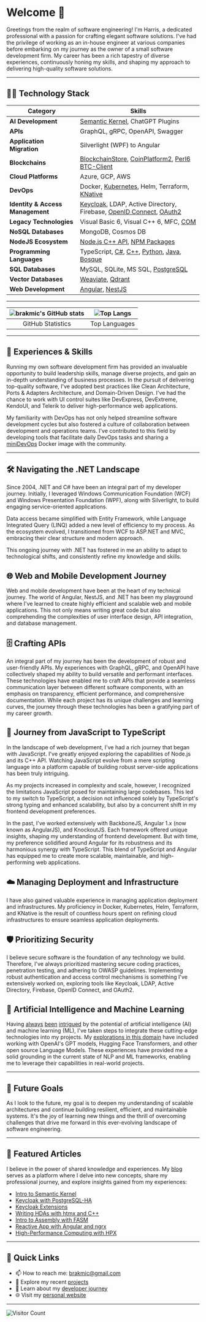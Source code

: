 # Welcome 👋

Greetings from the realm of software engineering! I'm Harris, a dedicated professional with a passion for crafting elegant software solutions. I've had the privilege of working as an in-house engineer at various companies before embarking on my journey as the owner of a small software development firm. My career has been a rich tapestry of diverse experiences, continuously honing my skills, and shaping my approach to delivering high-quality software solutions.

---

## 👨‍💻 Technology Stack

| Category                      | Skills                                                               |
|-------------------------------|----------------------------------------------------------------------|
| **AI Development**            | [Semantic Kernel](https://github.com/brakmic/SKPlayground), ChatGPT Plugins        |
| **APIs**                      | GraphQL, gRPC, OpenAPI, Swagger                                       |
| **Application Migration**     | Silverlight (WPF) to Angular                                          |
| **Blockchains**               | [BlockchainStore](https://github.com/brakmic/BlockchainStore), [CoinPlatform2](https://github.com/brakmic/Coin-Platform-2), [Perl6 BTC-Client](https://github.com/brakmic/Perl6-Bitcoin-Client) |
| **Cloud Platforms**           | Azure, GCP, AWS                                                       |
| **DevOps**                    | Docker, [Kubernetes](https://github.com/brakmic/miniDevOps), Helm, Terraform, [KNative](https://github.com/brakmic/angular-on-knative)                         |
| **Identity & Access Management** | [Keycloak](https://github.com/brakmic/Keycloak_on_Kubernetes), LDAP, Active Directory, Firebase, [OpenID Connect](https://bitbucket.org/brakmic/id4.experiment/src/master/), [OAuth2](https://bitbucket.org/brakmic/id4.experiment/src/master/)   |
| **Legacy Technologies**       | Visual Basic 6, Visual C++ 6, MFC, [COM](https://github.com/brakmic/COM_Tutorials)                               |
| **NoSQL Databases**           | MongoDB, Cosmos DB                                                    |
| **NodeJS Ecosystem**          | [Node.js C++ API](https://github.com/brakmic/hpx-nodejs-addon), [NPM Packages](https://www.npmjs.com/~brakmic?activeTab=packages)                                  |
| **Programming Languages**     | TypeScript, [C#](https://github.com/brakmic/OpenCV), [C++](https://github.com/brakmic/HDA_with_Cpp), [Python](https://github.com/brakmic/Data-Science-for-Losers), [Java](https://github.com/brakmic/Keycloak_Extensions), [Bosque](https://bosque-lang.org)                                    |
| **SQL Databases**             | MySQL, SQLite, MS SQL, [PostgreSQL](https://github.com/brakmic/Keycloak_with_PostgreSQL-HA_on_Kubernetes)                           |
| **Vector Databases**          | [Weaviate](https://github.com/brakmic/Weaviate_with_OpenAI), [Qdrant](https://blog.brakmic.com/intro-to-semantic-kernel-part-four/)                          |
| **Web Development**           | [Angular](https://github.com/brakmic/Angular-Articles), [NestJS](https://github.com/brakmic/Slot-Machine-Game) |

---

| ![brakmic's GitHub stats](https://github-readme-stats.vercel.app/api?username=brakmic&show_icons=true&theme=radical&hide_rank=true&hide_title=true) | ![Top Langs](https://github-readme-stats.vercel.app/api/top-langs/?username=brakmic&layout=compact&theme=radical&hide=html,css,scss,objective-c,freemarker&hide_title=true&langs_count=6) |
|:---:|:---:|
| GitHub Statistics | Top Languages |

---

## 💼 Experiences & Skills

Running my own software development firm has provided an invaluable opportunity to build leadership skills, manage diverse projects, and gain an in-depth understanding of business processes. In the pursuit of delivering top-quality software, I've adopted best practices like Clean Architecture, Ports & Adapters Architecture, and Domain-Driven Design. I've had the chance to work with UI control suites like DevExpress, DevExtreme, KendoUI, and Telerik to deliver high-performance web applications.

My familiarity with DevOps has not only helped streamline software development cycles but also fostered a culture of collaboration between development and operations teams. I've contributed to this field by developing tools that facilitate daily DevOps tasks and sharing a [miniDevOps](https://github.com/brakmic/miniDevOps) Docker image with the community.

---

## 🛠️ Navigating the .NET Landscape

Since 2004, .NET and C# have been an integral part of my developer journey. Initially, I leveraged Windows Communication Foundation (WCF) and Windows Presentation Foundation (WPF), along with Silverlight, to build engaging service-oriented applications. 

Data access became simplified with Entity Framework, while Language Integrated Query (LINQ) added a new level of efficiency to my process. As the ecosystem evolved, I transitioned from WCF to ASP.NET and MVC, embracing their clear structure and modern approach. 

This ongoing journey with .NET has fostered in me an ability to adapt to technological shifts, and consistently refine my knowledge and skills.

## 🌐 Web and Mobile Development Journey

Web and mobile development have been at the heart of my technical journey. The world of Angular, NestJS, and .NET has been my playground where I've learned to create highly efficient and scalable web and mobile applications. This not only means writing great code but also comprehending the complexities of user interface design, API integration, and database management.

## 🗄️ Crafting APIs

An integral part of my journey has been the development of robust and user-friendly APIs. My experiences with GraphQL, gRPC, and OpenAPI have collectively shaped my ability to build versatile and performant interfaces. These technologies have enabled me to craft APIs that provide a seamless communication layer between different software components, with an emphasis on transparency, efficient performance, and comprehensive documentation. While each project has its unique challenges and learning curves, the journey through these technologies has been a gratifying part of my career growth.

## 🚀 Journey from JavaScript to TypeScript

In the landscape of web development, I've had a rich journey that began with JavaScript. I've greatly enjoyed exploring the capabilities of Node.js and its C++ API. Watching JavaScript evolve from a mere scripting language into a platform capable of building robust server-side applications has been truly intriguing.

As my projects increased in complexity and scale, however, I recognized the limitations JavaScript posed for maintaining large codebases. This led to my switch to TypeScript, a decision not influenced solely by TypeScript's strong typing and enhanced scalability, but also by a concurrent shift in my frontend development preferences.

In the past, I've worked extensively with BackboneJS, Angular 1.x (now known as AngularJS), and KnockoutJS. Each framework offered unique insights, shaping my understanding of frontend development. But with time, my preference solidified around Angular for its robustness and its harmonious synergy with TypeScript. This blend of TypeScript and Angular has equipped me to create more scalable, maintainable, and high-performing web applications.

## ☁️ Managing Deployment and Infrastructure

I have also gained valuable experience in managing application deployment and infrastructures. My proficiency in Docker, Kubernetes, Helm, Terraform, and KNative is the result of countless hours spent on refining cloud infrastructures to ensure seamless application deployments.

## 🛡️ Prioritizing Security

I believe secure software is the foundation of any technology we build. Therefore, I've always prioritized mastering secure coding practices, penetration testing, and adhering to OWASP guidelines. Implementing robust authentication and access control mechanisms is something I've extensively worked on, exploring tools like Keycloak, LDAP, Active Directory, Firebase, OpenID Connect, and OAuth2.

## 🤖 Artificial Intelligence and Machine Learning

Having [always](https://blog.brakmic.com/data-science-for-losers-part-4-machine-learning/) [been](https://blog.brakmic.com/data-science-for-losers-part-6-azure-ml/) [intrigued](https://blog.brakmic.com/data-science-for-losers-part-7-using-azure-ml/) by the potential of artificial intelligence (AI) and machine learning (ML), I've taken steps to integrate these cutting-edge technologies into my projects. My [explorations in this domain](https://github.com/brakmic/SKPlayground) have included working with OpenAI's GPT models, Hugging Face Transformers, and other open source Language Models. These experiences have provided me a solid grounding in the current state of NLP and ML frameworks, enabling me to leverage their capabilities in real-world projects.

---
## 🎯 Future Goals

As I look to the future, my goal is to deepen my understanding of scalable architectures and continue building resilient, efficient, and maintainable systems. It's the joy of learning new things and the thrill of overcoming challenges that drive me forward in this ever-evolving landscape of software engineering.

---

## 📖 Featured Articles

I believe in the power of shared knowledge and experiences. My [blog](https://blog.brakmic.com) serves as a platform where I delve into new concepts, share my professional journey, and explore insights gained from my experiences:

- [Intro to Semantic Kernel](https://blog.brakmic.com/intro-to-semantic-kernel-part-one/)
- [Keycloak with PostgreSQL-HA](https://blog.brakmic.com/keycloak-with-postgresql-ha-on-kubernetes/)
- [Keycloak Extensions](https://blog.brakmic.com/keycloak-extensions/)
- [Writing HDAs with htmx and C++](https://blog.brakmic.com/writing-hdas-with-htmx-and-c/)
- [Intro to Assembly with FASM](https://blog.brakmic.com/intro-to-x86-assembly-with-fasm/)
- [Reactive App with Angular and ngrx](https://blog.brakmic.com/reactive-apps-with-angular-ngrx/)
- [High-Performance Computing with HPX](https://blog.brakmic.com/high-performance-computing-with-hpx/)

---

## 🔗 Quick Links

- 📫 How to reach me: brakmic@gmail.com
- 🔭 Explore my recent [projects](https://github.com/brakmic?tab=repositories)
- 📘 Learn about my [developer journey](https://brakmic.dev)
- 🌐 Visit my [personal website](https://brakmic.com)

---

![Visitor Count](https://visitor-badge.laobi.icu/badge?page_id=brakmic.brakmic)

